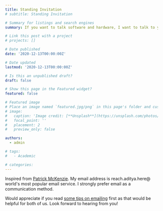 ```yaml
---
title: Standing Invitation
# subtitle: Standing Invitation

# Summary for listings and search engines
summary: If you want to talk software and hardware, I want to talk to you.

# Link this post with a project
# projects: []

# Date published
date: '2020-12-13T00:00:00Z'

# Date updated
lastmod: '2020-12-13T00:00:00Z'

# Is this an unpublished draft?
draft: false

# Show this page in the Featured widget?
featured: false

# Featured image
# Place an image named `featured.jpg/png` in this page's folder and customize its options here.
# image:
#   caption: 'Image credit: [**Unsplash**](https://unsplash.com/photos/CpkOjOcXdUY)'
#   focal_point: ''
#   placement: 2
#   preview_only: false

authors:
  - admin

# tags:
#   - Academic

# categories:
---
```

Inspired from [Patrick McKenzie](https://www.kalzumeus.com/standing-invitation/).
My email address is reach.aditya.here@ world's most popular email service. I strongly prefer email as a communication method.

Would appreciate if you read [some tips on emailing](https://hbr.org/2016/09/a-guide-to-cold-emailing) first as that would be helpful for both of us.
Look forward to hearing from you!